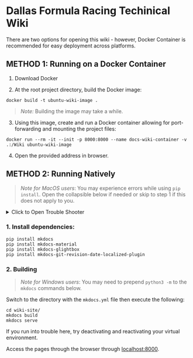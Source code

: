 # Dallas Formula Racing Techinical Wiki

There are two options for opening this wiki - however, Docker Container is recommended for easy deployment across platforms.

## METHOD 1: Running on a Docker Container

1. Download Docker

2. At the root project directory, build the Docker image:

```
docker build -t ubuntu-wiki-image .
```

> _Note:_ Building the image may take a while.

3. Using this image, create and run a Docker container allowing for port-forwarding and mounting the project files:

```
docker run --rm -it --init -p 8000:8000 --name docs-wiki-container -v .:/Wiki ubuntu-wiki-image
```

4. Open the provided address in browser.

## METHOD 2: Running Natively

> _Note for MacOS users_: You may experience errors while using `pip install`. Open the collapsible below if needed or skip to step 1 if this does not apply to you.

<details>

<summary>Click to Open Trouble Shooter</summary>

### 0. `pip` error workaround:

1. Install Python if needed

   If, in the past, you installed Xcode through the terminal, you already have Python3.

   Otherwise download through the official website, curl it or `brew install python`.

2. Create a python virtual environment within your project directory

   Navigate to your project directory.

```
cd /XXXX/YYYY/Wiki/wiki-site
```

3. In your project directory, create the virtual environment called `venv` with

```
python3 -m venv venv
```

4. Activate `venv` using

```
source venv/bin/activate
```

5.  Add the following code to your .gitignore file to ensure you do not have ten thousand unstaged changes:

```
wiki-site/site/

/build/
/dist/
wiki-site/venv/
wiki-site/venv/bin/
wiki-site/venv/include/
wiki-site/venv/lib/
```

6. Go to Step 1 below and start installing dependencies.

   When you are finished browsing the wiki, exit/deactivate the virtual environment with `deactivate`.

> IMPORTANT!

</details>

### 1. Install dependencies:

```
pip install mkdocs
pip install mkdocs-material
pip install mkdocs-glightbox
pip install mkdocs-git-revision-date-localized-plugin
```

### 2. Building

> _Note for Windows users_: You may need to prepend `python3 -m` to the `mkdocs` commands below.

Switch to the directory with the `mkdocs.yml` file then execute the following:

```
cd wiki-site/
mkdocs build
mkdocs serve
```

If you run into trouble here, try deactivating and reactivating your virtual environment.

Access the pages through the browser through [localhost:8000](http://localhost:8000/).
